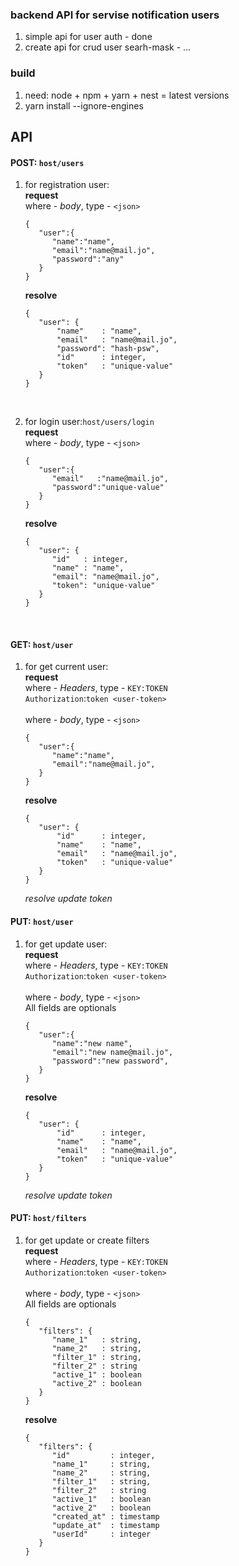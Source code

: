 ### backend API for servise notification users

1. simple api for user auth - done
2. create api for crud user searh-mask - ...

### build

1. need: node + npm + yarn + nest = latest versions
2. yarn install --ignore-engines

## API

#### POST: `host/users`

1. for registration user:
   <br/> **request**
   <br/> where - *body*, type - `<json>`
   ```
   {
      "user":{
         "name":"name",
         "email":"name@mail.jo",
         "password":"any"
      }
   }
   ```
   **resolve**
   ```
   {
      "user": {
          "name"    : "name",
          "email"   : "name@mail.jo",
          "password": "hash-psw",
          "id"      : integer,
          "token"   : "unique-value"
      }
   }
   ```

<br/>

2. for login user:`host/users/login`
   <br/> **request**
   <br/> where - *body*, type - `<json>`
   ```
   {
      "user":{
         "email"   :"name@mail.jo",
         "password":"unique-value"
      }
   }
   ```

   **resolve**
   <br/>
   ```
   {
      "user": {
         "id"   : integer,
         "name" : "name",
         "email": "name@mail.jo",
         "token": "unique-value"
      }
   }
   ```

<br/>

#### GET: `host/user`

1. for get current user:
   <br/> **request**
   <br/> where - *Headers*, type - `KEY:TOKEN`
   <br/>
   `Authorization`:`token <user-token>`
   <br/>
   <br/> where - *body*, type - `<json>`
   ```
   {
      "user":{
         "name":"name",
         "email":"name@mail.jo",
      }
   }
   ```
   **resolve**
   ```
   {
      "user": {
          "id"      : integer,
          "name"    : "name",
          "email"   : "name@mail.jo",
          "token"   : "unique-value"
      }
   }
   ```
   *resolve update token*
   <br/>

#### PUT: `host/user`

1. for get update user:
   <br/> **request**
   <br/> where - *Headers*, type - `KEY:TOKEN`
   <br/>
   `Authorization`:`token <user-token>`
   <br/>
   <br/> where - *body*, type - `<json>`
   <br/> All fields are optionals
   ```
   {
      "user":{
         "name":"new name",
         "email":"new name@mail.jo",
         "password":"new password",
      }
   }
   ```
   **resolve**
   ```
   {
      "user": {
          "id"      : integer,
          "name"    : "name",
          "email"   : "name@mail.jo",
          "token"   : "unique-value"
      }
   }
   ```
   *resolve update token*
   
#### PUT: `host/filters`
1. for get update or create filters
<br/> **request**
   <br/> where - *Headers*, type - `KEY:TOKEN`
   <br/>
   `Authorization`:`token <user-token>`
   <br/>
   <br/> where - *body*, type - `<json>`
   <br/> All fields are optionals
   ```
   {
      "filters": {
         "name_1"   : string,
         "name_2"   : string,
         "filter_1" : string,
         "filter_2" : string
         "active_1" : boolean
         "active_2" : boolean
      }
   }
   ```
   **resolve**
   ```
   {
      "filters": {
         "id"         : integer,
         "name_1"     : string,
         "name_2"     : string,
         "filter_1"   : string,
         "filter_2"   : string
         "active_1"   : boolean
         "active_2"   : boolean
         "created_at" : timestamp
         "update_at"  : timestamp
         "userId"     : integer
      }
   }
   ```